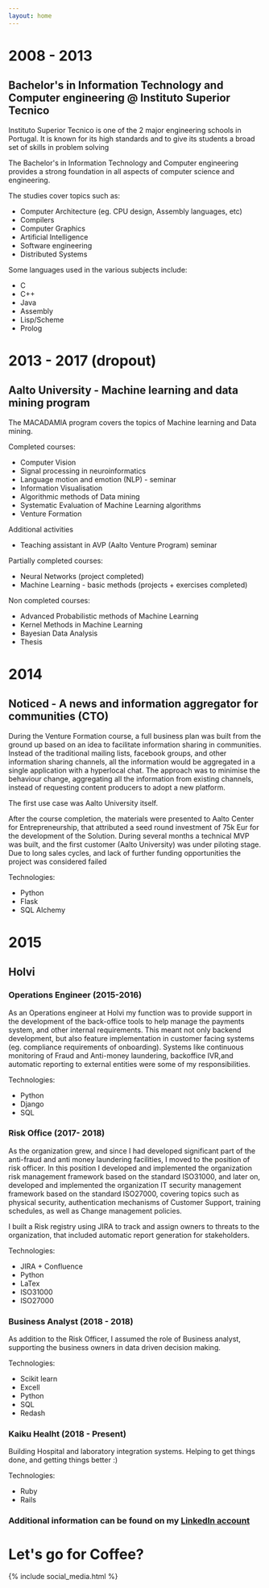 ```yaml
---
layout: home
---
```


# 2008 - 2013
## Bachelor's in Information Technology and Computer engineering @ Instituto Superior Tecnico
Instituto Superior Tecnico is one of the 2 major engineering schools in Portugal. It is known for its high standards and to give its students a broad set of skills in problem solving

The Bachelor's in Information Technology and Computer engineering provides a strong foundation in all aspects of computer science and engineering. 

The studies cover topics such as:
* Computer Architecture (eg. CPU design, Assembly languages, etc) 
* Compilers
* Computer Graphics
* Artificial Intelligence
* Software engineering 
* Distributed Systems

Some languages used in the various subjects include: 
* C
* C++
* Java
* Assembly
* Lisp/Scheme
* Prolog 

# 2013 - 2017 (dropout)
## Aalto University - Machine learning and data mining program
The MACADAMIA program covers the topics of Machine learning and Data mining. 

Completed courses:
* Computer Vision
* Signal processing in neuroinformatics
* Language motion and emotion (NLP) - seminar
* Information Visualisation
* Algorithmic methods of Data mining
* Systematic Evaluation of Machine Learning algorithms
* Venture Formation

Additional activities

* Teaching assistant in AVP (Aalto Venture Program) seminar 

Partially completed courses:
* Neural Networks (project completed)
* Machine Learning - basic methods (projects + exercises completed)

Non completed courses:
* Advanced Probabilistic methods of Machine Learning
* Kernel Methods in Machine Learning
* Bayesian Data Analysis
* Thesis

# 2014
## Noticed - A news and information aggregator for communities (CTO)
During the Venture Formation course, a full business plan was built from the ground up based on an idea to facilitate information sharing in communities. 
Instead of the traditional mailing lists, facebook groups, and other information sharing channels, all the information would be aggregated in a single application with a hyperlocal chat.
The approach was to minimise the behaviour change, aggregating all the information from existing channels, instead of requesting content producers to adopt a new platform.

The first use case was Aalto University itself.

After the course completion, the materials were presented to Aalto Center for Entrepreneurship, that attributed a seed round investment of 75k Eur for the development of the Solution.
During several months a technical MVP was built, and the first customer (Aalto University) was under piloting stage. 
Due to long sales cycles, and lack of further funding opportunities the project was considered failed

Technologies:
* Python 
* Flask
* SQL Alchemy

# 2015 
## Holvi 

### Operations Engineer (2015-2016)
As an Operations engineer at Holvi my function was to provide support in the development of the back-office tools to help manage the payments system, and other internal requirements. This meant not only backend development, but also feature implementation in customer facing systems (eg. compliance requirements of onboarding). Systems like continuous monitoring of Fraud and Anti-money laundering, backoffice IVR,and automatic reporting to external entities were some of my responsibilities.  

Technologies:
* Python 
* Django
* SQL

### Risk Office (2017- 2018)
As the organization grew, and since I had developed significant part of the anti-fraud and anti money laundering facilities, I moved to the position of risk officer. In this position I developed and implemented the organization risk management framework based on the standard ISO31000, and later on, developed and implemented the organization IT security management framework based on the standard ISO27000, covering topics such as physical security, authentication mechanisms of Customer Support, training schedules, as well as Change management policies. 

I built a Risk registry using JIRA to track and assign owners to threats to the organization, that included automatic report generation for stakeholders.

Technologies:
* JIRA + Confluence
* Python
* LaTex
* ISO31000
* ISO27000

### Business Analyst (2018 - 2018)
As addition to the Risk Officer, I assumed the role of Business analyst, supporting the business owners in data driven decision making.

Technologies:
* Scikit learn
* Excell
* Python
* SQL 
* Redash

### Kaiku Healht (2018 - Present)
Building Hospital and laboratory integration systems. Helping to get things done, and getting things better :)

Technologies:
* Ruby
* Rails

### Additional information can be found on my [LinkedIn account](https://www.linkedin.com/in/sergioisidoro/)

# Let's go for Coffee?  

{% include social_media.html %}
